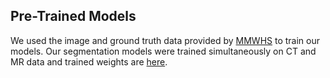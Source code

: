 ## Pre-Trained Models ##

We used the image and ground truth data provided by <a href='https://zmiclab.github.io/projects/mmwhs/'>MMWHS</a> to train our models.
 Our segmentation models were trained simultaneously on CT and MR data and trained weights are <a href='https://drive.google.com/open?id=162Xr5OezSZL-0K3aoYO7WnHWuGTEXkkj'>here</a>.

